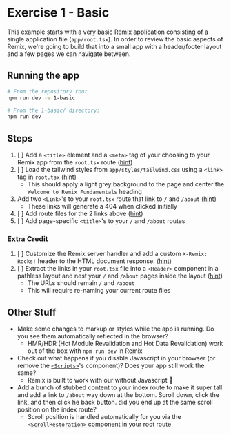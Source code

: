# Exercise 1 - Basic

This example starts with a very basic Remix application consisting of a single application file (`app/root.tsx`). In order to review the basic aspects of Remix, we're going to build that into a small app with a header/footer layout and a few pages we can navigate between.

## Running the app

```sh
# From the repository root
npm run dev -w 1-basic

# From the 1-basic/ directory:
npm run dev
```

## Steps

1. [ ] Add a `<title>` element and a `<meta>` tag of your choosing to your Remix app from the `root.tsx` route ([hint](https://remix.run/docs/route/meta))
2. [ ] Load the tailwind styles from `app/styles/tailwind.css` using a `<link>` tag in `root.tsx` ([hint](https://remix.run/docs/route/links))
   - This should apply a light grey background to the page and center the `Welcome to Remix Fundamentals` heading
3. Add two `<Link>`'s to your `root.tsx` route that link to `/` and `/about` ([hint](https://remix.run/docs/en/main/components/link))
   - These links will generate a 404 when clicked initially
4. [ ] Add route files for the 2 links above ([hint](https://remix.run/docs/en/main/discussion/routes))
5. [ ] Add page-specific `<title>`'s to your `/` and `/about` routes

### Extra Credit

1. [ ] Customize the Remix server handler and add a custom `X-Remix: Rocks!` header to the HTML document response. ([hint](https://remix.run/docs/en/main/file-conventions/entry.server))
2. [ ] Extract the links in your `root.tsx` file into a `<Header>` component in a pathless layout and nest your `/` and `/about` pages inside the layout ([hint](https://remix.run/docs/en/main/file-conventions/routes#nested-layouts-without-nested-urls))
   - The URLs should remain `/` and `/about`
   - This will require re-naming your current route files

## Other Stuff

- Make some changes to markup or styles while the app is running. Do you see them automatically reflected in the browser?
  - HMR/HDR (Hot Module Revalidation and Hot Data Revalidation) work out of the box with `npm run dev` in Remix
- Check out what happens if you disable Javascript in your browser (or remove the [`<Scripts>`](https://remix.run/docs/en/main/components/scripts)'s component)? Does your app still work the same?
  - Remix is built to work with our without Javascript 🤯
- Add a bunch of stubbed content to your index route to make it super tall and add a link to `/about` way down at the bottom. Scroll down, click the link, and then click he back button. did you end up at the same scroll position on the index route?
  - Scroll position is handled automatically for you via the [`<ScrollRestoration>`](https://remix.run/docs/en/main/components/scroll-restoration) component in your root route
